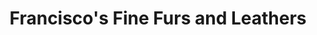 ---
title: "Francisco's Fine Furs and Leathers"
url: /warwick/franciscos-fine-furs-and-leathers/
shop: leather
---